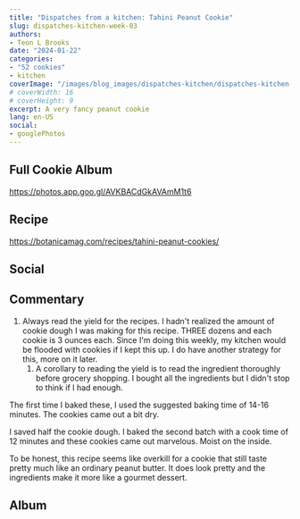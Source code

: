 ```yaml
---
title: "Dispatches from a kitchen: Tahini Peanut Cookie"
slug: dispatches-kitchen-week-03
authors:
- Teon L Brooks
date: "2024-01-22"
categories:
- "52 cookies"
- kitchen
coverImage: "/images/blog_images/dispatches-kitchen/dispatches-kitchen-week-03.jpg"
# coverWidth: 16
# coverHeight: 9
excerpt: A very fancy peanut cookie
lang: en-US
social:
- googlePhotos
---
```

<aside>
<h2>Full Cookie Album</h2>

<https://photos.app.goo.gl/AVKBACdGkAVAmM1t6>
</aside>

## Recipe

<https://botanicamag.com/recipes/tahini-peanut-cookies/>

## Social

<span id="teonbrooks.com-3kjl6djrz222b"></span>
<script async src="https://assets.bluesky.lol/js/b1.js" data-handle="teonbrooks.com" data-skeet="3kjl6djrz222b" ></script>

## Commentary

1. Always read the yield for the recipes. I hadn't realized the amount of cookie dough I was making for this recipe. THREE dozens and each cookie is 3 ounces each. Since I'm doing this weekly, my kitchen would be flooded with cookies if I kept this up. I do have another strategy for this, more on it later.
   1. A corollary to reading the yield is to read the ingredient thoroughly before grocery shopping. I bought all the ingredients but I didn't stop to think if I had enough.


The first time I baked these, I used the suggested baking time of 14-16 minutes. The cookies came out a bit dry.

I saved half the cookie dough. I baked the second batch with a cook time of 12 minutes and these cookies came out marvelous. Moist on the inside.

To be honest, this recipe seems like overkill for a cookie that still taste pretty much like an ordinary peanut butter. It does look pretty and the ingredients make it more like a gourmet dessert.

## Album

<!-- <script src="https://cdn.jsdelivr.net/npm/publicalbum@latest/embed-ui.min.js" async></script>
<div class="pa-carousel-widget" style="width:100%; height:480px; display:none;"
  data-link="https://photos.app.goo.gl/AVKBACdGkAVAmM1t6"
  data-title="Dispatches from the kitchen: 52 Week Cookie Challenge 🍪"
  data-description="129 new items added to shared album">
  <object data="https://lh3.googleusercontent.com/pw/ABLVV85fcSP3oDECyXNCKWOU6kPHmo9ux7vtNxlIvgzTK6lnNXcissNYfDuzKSsibfAUmMAogHkAWP6d2OPgM2esDEwVJLgLQu9ucU33SAQOQWTfwEjGXeDd=w1920-h1080"></object>
  <object data="https://lh3.googleusercontent.com/pw/ABLVV874sZjgIIfX-4lGU-z4JCc2DrtZsS95ToyL0Pc6L_D8C3hcjRgxZ60hNiaRMVrQCzUIlLHERdXGgv16K77n4AkVcqKppDm-kSB6y__8sapV5hsreE4m=w1920-h1080"></object>
  <object data="https://lh3.googleusercontent.com/pw/ABLVV86RnQR2IYVkrQb8JcMkqm35YzeqrHGPKF22AJ-N9qNfbm1juAJRwbElzjSOKUVrb77MxRy3p6m3DMeKdraDGccQDdGYM3S8rA3qndiDNKOym_UxPY-m=w1920-h1080"></object>
  <object data="https://lh3.googleusercontent.com/pw/ABLVV87tEhw0ryEVrMy9eDyS546ixnMblZ0IJm7wLRO2gN_iHmMmc2F3emyqCnJheqtbQ6ixiXUzcZqIClq3Rxuv7mgTLkXWafqzSm5NRT7On1tb8LAYbNyl=w1920-h1080"></object>
  <object data="https://lh3.googleusercontent.com/pw/ABLVV87QnjeHhx7y2wM1MMjB8P9KXeDW1-3d8c2dg1kzeHj7voRMaKBZQ6hDwonuzRRUMvTkKxgcnRWe9cPpX6iVf3ASj6xiqQ7Q7VJjVxZ2OXnrEhlbgJ2A=w1920-h1080"></object>
  <object data="https://lh3.googleusercontent.com/pw/ABLVV8440Evep54ZQpgq_Td_aYLlVI5KYlxJwJ6QrPW758ITM6Uaes8ZAbFYMKi34HgaO9mPzPwX8V-cdWwl0fBz3XKxFyOmrRBuyIcrob00JNiBz7WfK2uM=w1920-h1080"></object>
  <object data="https://lh3.googleusercontent.com/pw/ABLVV86lsdBSS7LQDjI2w4FHv1uBMzHustlqok6zI6TFpEt6qNYmn-y0pUqXcDsyl_DrBTWAczEo8ta-uOm5LXFUTUMddGukM9C4HIKiWep5dAnzS1lMC9HL=w1920-h1080"></object>
  <object data="https://lh3.googleusercontent.com/pw/ABLVV86gYA4GY25acNGbey7x7NSfrdMCVb2KtnpOZNVGZneyyllLsoDFVAzgomRgP-U8LE3tzrN8JUqgk3g-eETUZo-kaZTXQrsYfHy62BroAc4iDlj2WM6f=w1920-h1080"></object>
  <object data="https://lh3.googleusercontent.com/pw/ABLVV8513hgbqm3Gx2U531QSSP3flDyTtiIfXkuF27dggu6sttmw_yxnK8PNCVoGo6C3qjJOWgJzqj1l9MTTfZYa-BbRXdx3KIG40VRDrflu5XKdixfB4NpL=w1920-h1080"></object>
  <object data="https://lh3.googleusercontent.com/pw/ABLVV845Wns6dC-XttkXXaZ0Sd0F_wzXXFC-8YsJYa89jii3OQwJzjDS0ON7IoGlo0GP1exxg0JW3JX-RrzABUo2Ce0OTU5-4gfBK1JfENTx-j4Z7y2qzVU8=w1920-h1080"></object>
  <object data="https://lh3.googleusercontent.com/pw/ABLVV86025gDNTc5ZnstPSipMwh8nr2_zd5ofVrOy7pUWm8yY6MdOJPaYUMWz4J8fCiKkcCT5NaXfkiCoAOuMeOyoTVlg_F7JQ2RlmWO6p84vVNhZv1543SM=w1920-h1080"></object>
  <object data="https://lh3.googleusercontent.com/pw/ABLVV84WcaNZPTJtl4rVJ6RE2LgVnXT5bDUvmDJ8h8qT0K-c5jLoV84yTRJbxX9nyoOmf9mM1uPgZrEGQcouwKMsSMgicPAnTnX1y-z_P3KntZzuB8O3Lp_e=w1920-h1080"></object>
  <object data="https://lh3.googleusercontent.com/pw/ABLVV84mOdkMsztBs0gLP6S4e0eMWq9PwAtJSVWmgjJBCnq-JLPKUf6639f1QdvBbgRvURznnGzqAXhZ-i-SxHfUkyYSt7gifqF5D7ongIGdxUN_HJwm_y79=w1920-h1080"></object>
  <object data="https://lh3.googleusercontent.com/pw/ABLVV87VE8mV4DXRxbsvAZLkLPNZ4OE3e66hiSJGSI1vGvc-nBMPtPOLbPwrSLk-uxFNswvbmoxrqmae8dKmri3o6y4uw2BMAbA9tyIVe6GTaaGRFl8zm6CZ=w1920-h1080"></object>
  <object data="https://lh3.googleusercontent.com/pw/ABLVV86SrmnyOc4Grae-zEPz8JxD7XbwdB6Q7tyMDuBqa-0tKElym2J19QxtteTf7V11C44iKx4mkiKdJXqFi2llAdxJi0c8KL6Tn_BBHLN514npdOBwk3sJ=w1920-h1080"></object>
  <object data="https://lh3.googleusercontent.com/pw/ABLVV87MvOO4ipvWJPe7HeRfJjDvVlzfKsjqy0Cb_zJFklXGqAkVMFtNihmJbUwLai-Kmgdr_-uTmzvh57tmo4sedYn_Cww79OOltUq-HlmvGwMpdo2i9qM6=w1920-h1080"></object>
  <object data="https://lh3.googleusercontent.com/pw/ABLVV85krS56blQRgEK0WVYpi4PXcPQo4pQiQNpVcU3RdCD5pQNe-HDWJ7TeUZd6rF4UdMjwo---KDDPPsnd8PXYHKjowA2CwD4dLpBzP0el29YxcBDHo_sB=w1920-h1080"></object>
  <object data="https://lh3.googleusercontent.com/pw/ABLVV84msLgHfQo5Cz9K81vRCAB_YFacNfvgnrsXhC7H7HBNsWo0YF4xIYtDp1lHGpxzG1sGwgoN54_WguogmnrWNmb5qSRMhQtvyLOb2TyPX2SvYeFWkHoy=w1920-h1080"></object>
  <object data="https://lh3.googleusercontent.com/pw/ABLVV84Q1XUvp8E4P9wOG5WtbJix5e8EIHQ1D_b08opnvNzU9l15JPhkjLM1UbN_9KBv17KFD5KUtHeMNLBf8PcGgruk0smrI6yxia5DW8Gk0ozWo3Kf8_0T=w1920-h1080"></object>
  <object data="https://lh3.googleusercontent.com/pw/ABLVV87utKIXZjc1LC305yItK3NRetet4Y6vvxzOO8Cj_CuR8A5ERX2fYO2fFJiX_6CP9z6sQp7sCChBPFlGVuTILBaC8tcUbSRI0bbBXoGlOcE2meMaXiUH=w1920-h1080"></object>
  <object data="https://lh3.googleusercontent.com/pw/ABLVV87wboRd54MBzXfsz1qnga012ztjVgGXDfRg9LwYKXLHSypQdLzB8Uz3mXrVI73LgUVAuz24L75EaRcpvSZ_9PVyo91lnYKXC2kH3E8d8ctvBIekHWYQ=w1920-h1080"></object>
  <object data="https://lh3.googleusercontent.com/pw/ABLVV86ZLLJHtBu3j76EPQsxmQ8sfhEtadiA7_rJ290q5O1y4FuiAzRdV7cnrHAwLpqmWk_dHjoPEfpS9TqQfM6Ld-zlaqUvhsqKvKB58DQ11_mW4_QoocdD=w1920-h1080"></object>
  <object data="https://lh3.googleusercontent.com/pw/ABLVV84U_Am4bf0-Qz8Qdjy_WtXgvIlf13l8e003yCRZDmaw_S8eQl09RxvculT38yx8K1UzfjTfk-Mf6otIMnbCuExOTqaPGhXR_lLsqKFf8xW4EzBl9DRC=w1920-h1080"></object>
  <object data="https://lh3.googleusercontent.com/pw/ABLVV85j2V5gfkgdmNnkqOkkzwJvRuUMR8xAsxSA2DOqumpiwi2quXJKfGkCwa6Xtf-51YZ4cI-33mO2C5yaikqS3ut8RWNwXHfKk_Aa_rgrVKUfciluJ7HB=w1920-h1080"></object>
  <object data="https://lh3.googleusercontent.com/pw/ABLVV87r4egE-p7U-SoohhliQtsRvqF6kuCeNrih1fDoDsmP86i8ApGRUNdzxSX6195lK-NKEnJgjXMvdAYAmmHqLDoLhKnhx22hVQbmlT6UwZVLc3ZxvoNO=w1920-h1080"></object>
  <object data="https://lh3.googleusercontent.com/pw/ABLVV847L8c1-7XnoeCFLRPtauUW1GylStPjGHcYSINhck3eRpGjljTdsxK74pCHx9KZ53uZ2qb5fTHxL8xElSHQNiosod3janbshdD_lalFgO3XrLbhjkFG=w1920-h1080"></object>
  <object data="https://lh3.googleusercontent.com/pw/ABLVV85HZhbzBMCxA5cdGtjS80ckXyfQ3hyTIyto6qbymHQvpjFwYs257Q461aKxAsVUG-xl2o5c0LL5ZxTCBNLcx4FD8RbX_0B7CxWTcNQ-NpxsNpKRwI21=w1920-h1080"></object>
  <object data="https://lh3.googleusercontent.com/pw/ABLVV87bq3bC7XbccV9QlhWayj5fAViDHKX737WDjgODo-B6dnXm-KHZHdQEhzqNdrEEVkRlCycPNoOAiwtoHPrtSA5jV8qI04IHgjOVxIFAygU3H-K67DkF=w1920-h1080"></object>
  <object data="https://lh3.googleusercontent.com/pw/ABLVV8466tvhBPfcjP5oYUF7WXkzzN_M7KF4h6E3Ve5iBsz0iSblGyi8vuPQMz-Rc_9hTMaIK-MCOTuTlYsPWXbXKLr0QQZ-bseUTGOAwo4nkUd3K1G-z9RQ=w1920-h1080"></object>
  <object data="https://lh3.googleusercontent.com/pw/ABLVV85l3pR-ME7Vds-0OJ7h7Mxm2zb9XIR7Hw0Oq_NZX0SGqQJxQNVPNJi8nm23cwB2ygXMF3cz102_Ez8hGEh5jnGYZ_FQihRz_XLOYdIjnpqFAZyB7GyD=w1920-h1080"></object>
  <object data="https://lh3.googleusercontent.com/pw/ABLVV85gxQeXM-QYRTwzYULQ4HPbWPmdAH7TycCPiB3ILJTN5DT1HCrV36U8brm_S2-3MQL34R05tKKhSk_brXNfWaQiOte25XIHufmTgvz_5B3xNagIcM6c=w1920-h1080"></object>
  <object data="https://lh3.googleusercontent.com/pw/ABLVV86nACXssQquBcnZ1muvbzpPSZdA1gMHyx7LrfkBCBO0jS_jvz-FRj4QqomPpuXufPwI6TkyfzAfrtGliZM5p8mFs6Uexfs3ERq6-s_cFnJCsrJp2q3b=w1920-h1080"></object>
  <object data="https://lh3.googleusercontent.com/pw/ABLVV879rY9qSgALLw-V3T5ATaO7T70PRfw6UBuDsjSjRqkn04L59gR2matbATgp1Puq2-mHlXD9VIuXdPNkENXnshBYKy8_RD2nI2IIrWF1HPIsMliLIU7f=w1920-h1080"></object>
  <object data="https://lh3.googleusercontent.com/pw/ABLVV874v3L4tC8YONvyO3woQgmRc0gFwfYw2H0Vhyj6mjmRS80d36SGYQSHHORrSVwWFluNlEZHmwZaWMo7Wn3_lkoSbOLAqJU71H_S6_SRinX1K8MGgYA-=w1920-h1080"></object>
  <object data="https://lh3.googleusercontent.com/pw/ABLVV84lI_aGABgO-8sQPt5ROpvjFpZztB5JGU9GzM4nyUlXNHOKfLhOFKX8XdnsCc7AY7z-IVwvZEhQ_mCSWskQ8Le4cDnoK1Eqoq8UGCT8Qv3JmPMddmeJ=w1920-h1080"></object>
  <object data="https://lh3.googleusercontent.com/pw/ABLVV844btUCj7hOzo67ZhNzc0eP5CoxVV-shIFJNczbqi1h66yV58QWTBiCtbQywUnN7-NHGiur6-fpUi3xw6miYzXHzgvh5KeHGuT6MQnNbBOZ0LAmsdEc=w1920-h1080"></object>
  <object data="https://lh3.googleusercontent.com/pw/ABLVV87OWXy-6RY_MT66W5xZm1p5lwxye_cU-zXpyGreOSsbDvk93S-VpUng4CzOguom3ipP0WWKvI_t-JtkvlssZkFZmOfH2afS8mvXDBL-_RI5t2rEsp9n=w1920-h1080"></object>
  <object data="https://lh3.googleusercontent.com/pw/ABLVV86aKgPWUra3TU96eEJazWc_49Jo_asSiQNydlqC56dy_mwt_JEc7q239HPBNIdoHkw1RUeXb4h7AZOxGsqHkcADrAYedJ1bBJvq2AxeoL4mwCDb3MEh=w1920-h1080"></object>
  <object data="https://lh3.googleusercontent.com/pw/ABLVV87COrj_LWp6n6XEORSVqT-k8a3sWuJ7E61G7Ys2NHJJAaO2Iq86jJyUnv-2QYWk0nPejEs4aZF7ev_CYNZSt_xXEiXWAoWQ0jZHbmbLMRBWLLXNdVDr=w1920-h1080"></object>
  <object data="https://lh3.googleusercontent.com/pw/ABLVV84qDC3qFuYDrTEOl-KBo-ba2IKvYX9Uzy4LqRv8qAc72J1CODXppWZHcS-zQIP-sLu_pqro3asJUvLwc2kWR_FXruT0Eg3B7v_qV573Oo3MNrsvAOIh=w1920-h1080"></object>
  <object data="https://lh3.googleusercontent.com/pw/ABLVV86DqGCyrEMf-PSUM7dxreqWnXiFRyanI3aHi17bg1-sTXWKy8T_9VHoazPsoOiC-MhwiZ3A9lWQZkclcWrx-DOzgHonEfZkWzp6UWqxLNhQ6m38cBsv=w1920-h1080"></object>
  
</div> -->
